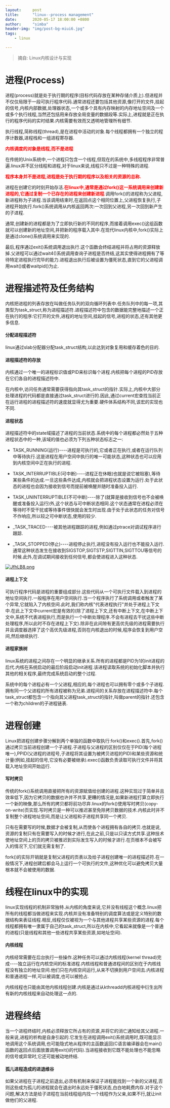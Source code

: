 ```yaml
---
layout:     post
title:      "linux--process management"
date:       2020-05-17 18:00:00 +0800
author:     "simba"
header-img: "img/post-bg-miui6.jpg"
tags:
    - linux

---
```


> 摘自: Linux内核设计与实现


#	进程(Process)

进程(process)就是处于执行期的程序(目标代码存放在某种存储介质上).但进程并不仅仅局限于一段可执行程序代码.通常进程还要包括其他资源,像打开的文件,挂起的信号,内核内部数据,处理器状态,一个或多个具有内存映射的内存地址空间及一个或多个执行线程,当然还包括用来存放全局变量的数据段等.实际上,进程就是正在执行的程序代码的实时结果.内核需要有效而又透明地管理所有细节.

执行线程,简称线程(thread),是在进程中活动的对象.每个线程都拥有一个独立的程序计数器,进程栈和一组进程寄存器.

**<font color="red">内核调度的对象是线程,而不是进程</font>**

在传统的Unix系统中,一个进程只包含一个线程,但现在的系统中,多线程程序非常普遍.linux并不区分线程和进程,对于linux来说,线程只不过是一种特殊的进程.

**<font color="red">程序本身并不是进程,进程是处于执行期的程序以及相关的资源的总称.</font>**

进程在创建它的时刻开始存活.**<font color="red">在linux中,通常是通过fork()这一系统调用来创建新进程的,它通过复制一个已存在的进程来创建新进程</font>**.调用fork()的进程称为父进程,新进程称为子进程.当该调用结束时,在返回点这个相同位置上,父进程恢复执行,子进程开始执行.fork()系统调用从内核返回两次:一次回到父进程,另一次回到新产生的子进程.

通常,创建新的进程都是为了立即执行新的不同的程序,而接着调用exec()这组函数就可以创建新的地址空间,并把新的程序载入其中.在现代linux内核中,fork()实际上是通过clone()系统调用来实现的.

最后,程序通过exit()系统调用退出执行.这个函数会终结进程并将占用的资源释放掉.父进程可以通过wait4()系统调用查询子进程是否终结,这其实使得进程拥有了等待特定进程执行完毕的能力.进程退出执行后被设置为僵死状态,直到它的父进程调用wait()或者waitpid()为止.



#	进程描述符及任务结构

内核把进程的列表存放在叫做任务队列的双向循环列表中.任务队列中的每一项,其类型为task_struct,称为进程描述符.进程描述符中包含的数据能完整地描述一个正在执行的程序:它打开的文件,进程的地址空间,挂起的信号,进程的状态,还有其他更多信息.


####	分配进程描述符

linux通过slab分配器分配task_struct结构,以此达到对象复用和缓存着色的目的.


####	进程描述符的存放

内核通过一个唯一的进程标识值或PID来标识每个进程.内核把每个进程的PID存放在它们各自的进程描述符中.

在内核中,访问任务通常需要获得指向其task_struct的指针.实际上,内核中大部分处理进程的代码都是直接通过task_struct进行的.因此,通过current宏查找当前正在运行进程的进程描述符的速度就显得尤为重要.硬件体系结构不同,该宏的实现也不同.


####	进程状态

进程描述符中的state域描述了进程的当前状态.系统中的每个进程都必然处于五种进程状态中的一种,该域的值也必须为下列五种状态标志之一:

*	TASK_RUNNING(运行)----进程是可执行的,它或者正在执行,或者在运行队列中等待执行.这是进程在用户空间中执行的唯一可能状态,这种状态也可以应用到内核空间中正在执行的进程.

*	TASK_INTERRUPTIBLE(可中断)----进程正在休眠(也就是说它被阻塞),等待某些条件的达成.一旦这些条件达成,内核就会把进程状态设置为运行.处于此状态的进程也会因为接收到信号而提前被唤醒并随时准备投入运行.

*	TASK_UNINTERRUPTIBLE(不可中断)----除了(就算是接收到信号也不会被唤醒或准备投入运行)外,这个状态与可中断状态相同.这个状态通常在进程必须在等待时不受干扰或等待事件很快就会发生时出现.由于处于此状态的任务对信号不作响应,所以较之可中断状态,使用的较少.

*	_TASK_TRACED----被其他进程跟踪的进程,例如通过ptrace对调试程序进行跟踪.

*	_TASK_STOPPED(停止)----进程停止执行,进程没有投入运行也不能投入运行.通常这种状态发生在接收到SIGSTOP,SIGTSTP,SIGTTIN,SIGTTOU等信号的时候.此外,在调试期间接收到任何信号,都会使进程进入这种状态.

[![JfhLB8.png](https://s1.ax1x.com/2020/04/27/JfhLB8.png)](https://imgchr.com/i/JfhLB8)


####	进程上下文

可执行程序代码是进程的重要组成部分.这些代码从一个可执行文件载入到进程的地址空间执行.一般程序在用户空间执行.当一个程序执行了系统调用或者触发了某个异常,它就陷入了内核空间.此时,我们称内核"代表进程执行"并处于进程上下文中.在此上下文中current宏是有效的(除了进程上下文,还有中断上下文,在中断上下文中,系统不代表进程执行,而是执行一个中断处理程序.不会有进程去干扰这些中断处理程序,所以此时不存在进程上下文).除非在此间隙有更高优先级的进程需要执行并且调度器选择了这个高优先级进程,否则在内核退出的时候,程序会恢复到用户空间,然后继续执行.


####	进程家族树

linux系统的进程之间存在一个明显的继承关系.所有的进程都是PID为1的init进程的后代.内核在系统启动的最后阶段启动init进程.该进程读取系统的初始化脚本并执行其他的相关程序,最终完成系统启动的整个过程.

系统中的每个进程必有一个父进程,相应的,每个进程也可以拥有零个或多个子进程.拥有同一个父进程的所有进程被称为兄弟.进程间的关系存放在进程描述符中.每个task_struct都包含一个指向其父进程task_struct的指针,叫做parent的指针.还包含一个称为children的子进程链表.



#	进程创建

Linux把进程创建步骤分解到两个单独的函数中取执行:fork()和exec().首先,fork()通过拷贝当前进程创建一个子进程.子进程与父进程的区别仅仅在于PID(每个进程唯一),PPID(父进程的进程号,子进程将其设置为被拷贝进程的PID)和某些资源和统计量(例如,挂起的信号,它没有必要被继承).exec()函数负责读取可执行文件并将其载入地址空间开始运行.


####	写时拷贝

传统的fork()系统调用直接把所有的资源赋值给创建的进程.这种实现过于简单并且效率低下,因为它拷贝的数据也许并不共享,更糟的情况是,如果新进程打算立即执行一个新的映像,那么所有的拷贝都将前功尽弃.linux的fork()使用写时拷贝(copy-on-write)页实现.写时拷贝是一种可以推迟甚至免除拷贝数据的技术.内核此时并不复制整个进程地址空间,而是让父进程和子进程共享同一个拷贝.

只有在需要写的时候,数据才会被复制,从而使各个进程拥有各自的拷贝.也就是说,资源的复制只有在需要写入的时候才进行,在此之前,只是以只读方式共享.这种技术使地址空间上的页的拷贝被推迟到实际发生写入的时候才进行.在页根本不会被写入的情况下,它们就无需复制了.

fork()的实际开销就是复制父进程的页表以及给子进程创建唯一的进程描述符.在一般情况下,进程创建后都会马上运行一个可执行的文件,这种优化可以避免拷贝大量根本就不会被使用的数据.



#	线程在linux中的实现

linux实现线程的机制非常独特.从内核的角度来说,它并没有线程这个概念.linux把所有的线程都当做进程来实现.内核并没有准备特别的调度算法或是定义特别的数据结构来表征线程.相反,线程仅仅被视为一个与其他进程共享某些资源的进程.每个线程都拥有唯一隶属于自己的task_struct,所以在内核中,它看起来就像是一个普通的进程(只是线程和其他一些进程共享某些资源,如地址空间).



####	内核线程

内核经常需要在后台执行一些操作.这种任务可以通过内核线程(kernel thread)完成----独立运行在内核空间的标准进程.内核线程和普通进程间的区别在于内核线程没有独立的地址空间.他们只在内核空间运行,从来不切换到用户空间去.内核进程和普通进程一样,可以被调度,也可以被抢占.

内核线程也只能由其他内核线程创建.内核是通过从kthreadd内核进程中衍生出所有新的内核线程来自动处理这一点的.



#	进程终结

当一个进程终结时,内核必须释放它所占有的资源,并将它的消亡通知给其父进程.一般来说,进程的析构是自身引起的.它发生在进程调用exit()系统调用时,既可能显示地调用这个系统调用,也可能隐式地从程序的主函数返回(C语言编译器会在main()函数的返回点后面放置调用exit()的代码).当进程接收到它既不能处理也不能忽略的信号或异常时,它还可能被动地终结.


####	孤儿进程造成的进退维谷

如果父进程在子进程之前退出,必须有机制来保证子进程能找到一个新的父进程,否则这些成为孤儿的进程就会在退出时永远处于僵死状态,白白地耗费内存.对于这个问题,解决方法是给子进程在当前线程组内找一个线程作为父亲,如果不行,就让init做他们的父进程.